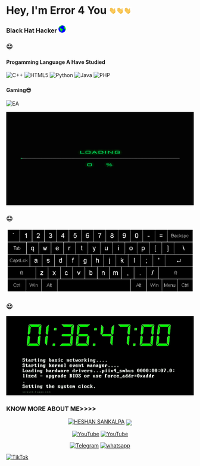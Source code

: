 ### <h1>Hey, I'm Error 4 You <img src='https://raw.githubusercontent.com/Error-For-You/Error-For-You/main/Hi.gif' width=20px><img src='https://raw.githubusercontent.com/Error-For-You/Error-For-You/main/Hi.gif' width=20px><img src='https://raw.githubusercontent.com/Error-For-You/Error-For-You/main/Hi.gif' width=20px>

</h1>

### <h3>Black Hat Hacker  <img src='https://raw.githubusercontent.com/Error-For-You/Error-For-You/main/Earth.gif' width=20px></h3>

### 😐


### <h4>Progamming Language A Have Studied</h4>

  ![C++](https://img.shields.io/badge/c++-%2300599C.svg?style=for-the-badge&logo=c%2B%2B&logoColor=white)    ![HTML5](https://img.shields.io/badge/html5-%23E34F26.svg?style=for-the-badge&logo=html5&logoColor=white)   ![Python](https://img.shields.io/badge/python-3670A0?style=for-the-badge&logo=python&logoColor=ffdd54)   ![Java](https://img.shields.io/badge/java-%23ED8B00.svg?style=for-the-badge&logo=java&logoColor=white)   ![PHP](https://img.shields.io/badge/php-%23777BB4.svg?style=for-the-badge&logo=php&logoColor=white)
  
  ### <h4>Gaming😎</h4>
  
 ![EA](https://img.shields.io/badge/ea-%23000000.svg?style=for-the-badge&logo=ea&logoColor=FF0F00)



<p align="center"><img src="error.gif" height=250 width=600 alt="Bt">
  </p>
  
### 😐


  
<p align="center"><img src="110318584-81067880-7fc2-11eb-8391-152d308e7f2b.gif" alt="Bt">
</p>

### 😐

  
<p align="center"><a href="https://github.com/Error-For-You"><img title="Error-For-You" src="hack.gif"></a>
</p>
  
### KNOW MORE ABOUT ME>>>>
<p align="center">
<a href="https://github.com/Error-For-You"><img title="HESHAN SANKALPA" src="https://github-readme-stats.vercel.app/api?username=Error-For-You&show_icons=true&include_all_commits=true&theme=chartreuse-dark&cache_seconds=3200"></a>
<a href="https://github.com/Error-For-You"><img align="center" src="https://github-readme-stats.vercel.app/api/top-langs/?username=Error-For-You&theme=dark&hide_langs_below=1&layout=compact" width="360px"/></a>
</p>

<p align="center">
<a href="https://rebrand.ly/githubprof"><img title="YouTube" src="https://img.shields.io/badge/heshan-TMD-brightgreen?style=for-the-badge&logo=github"></a>
<a href="https://rebrand.ly/noobhackers"><img title="YouTube" src="https://img.shields.io/badge/YouTube-Heshan Sankalpa-red?style=for-the-badge&logo=Youtube"></a>
</p>

<p align="center">
<a href="https://t.me/h4ck199"><img title="Telegram" src="https://img.shields.io/badge/Telegram-black?style=for-the-badge&logo=Telegram"></a>
<a href="https://chat.whatsapp.com/FkcQ98SucwgK1TbTfGWzsR"><img title="whatsapp" src="https://img.shields.io/badge/whatsapp-blue?style=for-the-badge&logo=whatsapp"></a>

<a href="https://chat.whatsapp.com/FkcQ98SucwgK1TbTfGWzsR">![TikTok](https://img.shields.io/badge/H4CK.LK-%23000000.svg?style=for-the-badge&logo=TikTok&logoColor=FF0F00)</a>
